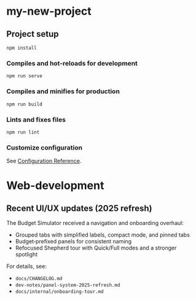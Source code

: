 # my-new-project

## Project setup
```
npm install
```

### Compiles and hot-reloads for development
```
npm run serve
```

### Compiles and minifies for production
```
npm run build
```

### Lints and fixes files
```
npm run lint
```

### Customize configuration
See [Configuration Reference](https://cli.vuejs.org/config/).
# Web-development

## Recent UI/UX updates (2025 refresh)

The Budget Simulator received a navigation and onboarding overhaul:

- Grouped tabs with simplified labels, compact mode, and pinned tabs
- Budget‑prefixed panels for consistent naming
- Refocused Shepherd tour with Quick/Full modes and a stronger spotlight

For details, see:
- `docs/CHANGELOG.md`
- `dev-notes/panel-system-2025-refresh.md`
- `docs/internal/onboarding-tour.md`
